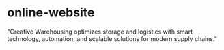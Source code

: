 # online-website
"Creative Warehousing optimizes storage and logistics with smart technology, automation, and scalable solutions for modern supply chains."
